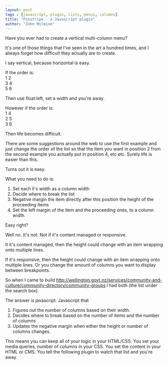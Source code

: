 ```yaml
---
layout: post
tags : [javascript, plugin, lists, menus, columns]
title: "Pinstripe - a Javascript plugin"
author: "John Milmine"
---
```


Have you ever had to create a vertical multi-column menu? 

It's one of those things that I've seen in the art a hundred times, and I always forget how difficult they actually are to create.

I say vertical, because horizontal is easy.

If the order is:<br>
1 2<br>
3 4<br>
5 6

Then use float:left, set a width and you're away.

However if the order is:<br>
1 4<br>
2 5<br>
3 6

Then life becomes difficult.

There are some suggestions around the web to use the first example and just change the order of the list so that the item you want in position 2 from the second example you actually put in position 4, etc etc. Surely life is easier than this.

Turns out it is easy.

What you need to do is:
1. Set each li's width as a column width
2. Decide where to break the list
3. Negative margin the item directly after this position the height of the proceeding items
4. Set the left margin of the item and the proceeding ones, to a column width.

Easy right?

Well no. It's not. Not if it's content managed or responsive.

It it's content managed, then the height could change with an item wrapping onto multiple lines.

If it's responsive, then the height could change with an item wrapping onto multiple lines. Or you change the amount of columns you want to display between breakpoints.

So when I came to build http://wellington.govt.nz/services/community-and-culture/community-directory/community-groups I had both (the list under the search box).

The answer is javascript. Javascript that 
1. Figures out the number of columns based on their width. 
2. Decides where to break based on the number of items and the number of columns
3. Updates the negative margin when either the height or number of columns changes.

This means you can keep all of your logic in your HTML/CSS. You set your media queries, number of columns in your CSS. You set the content in your HTML or CMS. You tell the following plugin to watch that list and you're away.



